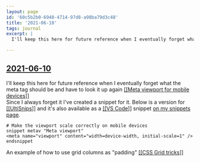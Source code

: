```yaml
---
layout: page
id: '60c5b2b0-6940-4714-97d8-a98ba79d3c48'
title: '2021-06-10'
tags: journal
excerpt: |
  I'll keep this here for future reference when I eventually forget what the meta tag should be and have to look it up again [[Meta viewport for mobile devices]]

---
```

  
<h2 class="text-3xl font-semibold mb-4"><a href="/journals/2021-06-10">2021-06-10</a></h2>

<div class="space-y-2">
<div class="element-block ml-0"><div class="flex-1">I'll keep this here for future reference when I eventually forget what the meta tag should be and have to look it up again <a class="text-teal-400 group" href="/pages/meta-viewport-for-mobile-devices"><span class="text-gray-500 group-hover:text-teal-500">[[</span>Meta viewport for mobile devices<span class="text-gray-500 group-hover:text-teal-500">]]</span></a></div></div>

<div class="element-block ml-4"><div class="flex-1">Since I always forget it I've created a snippet for it. Below is a version for <a class="text-teal-400 group" href="/pages/ultisnips"><span class="text-gray-500 group-hover:text-teal-500">[[</span>UltiSnips<span class="text-gray-500 group-hover:text-teal-500">]]</span></a> and it's also available as a <a class="text-teal-400 group" href="/pages/vs-code"><span class="text-gray-500 group-hover:text-teal-500">[[</span>VS Code<span class="text-gray-500 group-hover:text-teal-500">]]</span></a> snippet <a class="text-indigo-400" href="https://snippets.willcodefor.beer/html/metav" target="_blank" rel="">on my snippets page</a>.</div></div>

<div class="element-block ml-4"><div class="flex-1">

```
# Make the viewport scale correctly on mobile devices
snippet metav "Meta viewport"
<meta name="viewport" content="width=device-width, initial-scale=1" />
endsnippet
```

</div></div>



<div class="element-block ml-0"><div class="flex-1">An example of how to use grid columns as "padding" <a class="text-teal-400 group" href="/pages/css-grid-tricks"><span class="text-gray-500 group-hover:text-teal-500">[[</span>CSS Grid tricks<span class="text-gray-500 group-hover:text-teal-500">]]</span></a></div></div>
</div>



